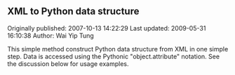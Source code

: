## XML to Python data structure

Originally published: 2007-10-13 14:22:29
Last updated: 2009-05-31 16:10:38
Author: Wai Yip Tung

This simple method construct Python data structure from XML in one simple step. Data is accessed using the Pythonic "object.attribute" notation. See the discussion below for usage examples.